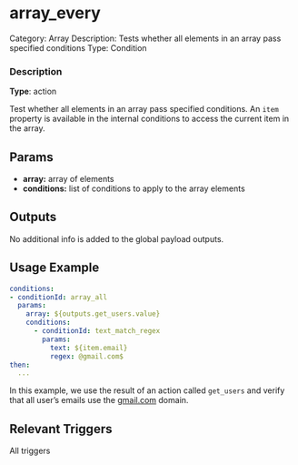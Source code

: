 # array_every

Category: Array
Description: Tests whether all elements in an array pass specified conditions
Type: Condition

### Description

**Type**: action

Test whether all elements in an array pass specified conditions. An `item` property is available in the internal conditions to access the current item in the array.

## Params

- **array:** array of elements
- **conditions:** list of conditions to apply to the array elements

## Outputs

No additional info is added to the global payload outputs.

## Usage Example

```yaml
conditions:
- conditionId: array_all
  params:
    array: ${outputs.get_users.value}
    conditions:
      - conditionId: text_match_regex
        params: 
          text: ${item.email}
          regex: @gmail.com$
then:
  ...
```

In this example, we use the result of an action called `get_users` and verify that all user’s emails use the [gmail.com](http://gmail.com) domain.

## Relevant Triggers

All triggers
